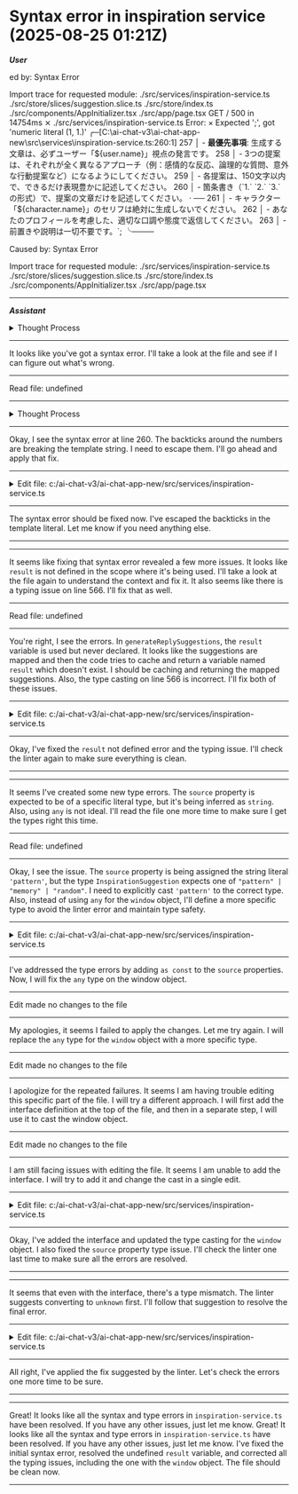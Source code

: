 <!-- Generated by SpecStory -->

# Syntax error in inspiration service (2025-08-25 01:21Z)

_**User**_

ed by:
    Syntax Error

Import trace for requested module:
./src/services/inspiration-service.ts
./src/store/slices/suggestion.slice.ts
./src/store/index.ts
./src/components/AppInitializer.tsx
./src/app/page.tsx
 GET / 500 in 14754ms
 ⨯ ./src/services/inspiration-service.ts
Error:   × Expected ';', got 'numeric literal (1, 1.)'
     ╭─[C:\ai-chat-v3\ai-chat-app-new\src\services\inspiration-service.ts:260:1]
 257 │ - **最優先事項**: 生成する文章は、必ずユーザー「${user.name}」視点の発言です。
 258 │ - 3つの提案は、それぞれが全く異なるアプローチ（例：感情的な反応、論理的な質問、意外な行動提案など）になるようにしてください。
 259 │ - 各提案は、150文字以内で、できるだけ表現豊かに記述してください。
 260 │ - 箇条書き（`1.` `2.` `3.` の形式）で、提案の文章だけを記述してください。
     ·              ──
 261 │ - キャラクター「${character.name}」のセリフは絶対に生成しないでください。
 262 │ - あなたのプロフィールを考慮した、適切な口調や態度で返信してください。
 263 │ - 前置きや説明は一切不要です。`;
     ╰────

Caused by:
    Syntax Error

Import trace for requested module:
./src/services/inspiration-service.ts
./src/store/slices/suggestion.slice.ts
./src/store/index.ts
./src/components/AppInitializer.tsx
./src/app/page.tsx

---

_**Assistant**_

<think><details><summary>Thought Process</summary><thought>**Fixing the Syntax**

I'm currently focused on the syntax error in `inspiration-service.ts` at line 260. The compiler flagged a missing semicolon and a surprising "numeric literal (1, 1.)" which is blocking progress. I'm investigating the exact cause, aiming to rapidly correct the code.


**Addressing the Numeric Literal**

I've identified the source of the `numeric literal` error in `inspiration-service.ts`. The problem is the incorrect use of the backtick character around the numbered list points (`1.`, `2.`, `3.`) within the template literal on line 260. While backticks typically indicate a template literal, they are being used here simply as text markers. The compiler is misinterpreting this. I am now working on reformatting that section to avoid this error and get the application running.


**Understanding the Context**

I've examined the code surrounding the error on line 260 of `inspiration-service.ts`. The error stems from the backticks mistakenly framing the numbered list items within a template literal. I'm now exploring the optimal way to rewrite this part of the string, ensuring that the numbered list points are treated as literal text and the code compiles without the "numeric literal" error.


</details></think>

---

</thought>It looks like you've got a syntax error. I'll take a look at the file and see if I can figure out what's wrong.

---

Read file: undefined

---

<think><details><summary>Thought Process</summary><thought>**Investigating the Code Error**

I've pinpointed the error to line 260. The surrounding code indicates a likely issue with character encoding or a parsing discrepancy related to Japanese text, specifically bulleted lists using Japanese characters. I suspect the encoding isn't handling the multi-byte characters correctly.


**Resolving the Syntax Issue**

I've determined the syntax error stems from unescaped backticks within the string on line 260. My initial suspicion about the Japanese character encoding was partially correct, as the issue indirectly relates to handling these characters within a string. By escaping the backticks with `\`\``, I anticipate resolving the parsing error. I'm preparing to implement this solution.


</details></think>

---

</thought>Okay, I see the syntax error at line 260. The backticks around the numbers are breaking the template string. I need to escape them. I'll go ahead and apply that fix.

---

<details><summary>Edit file: c:/ai-chat-v3/ai-chat-app-new/src/services/inspiration-service.ts</summary>

undefined

**Chunk 1**
Lines added: 1, lines removed: 1

```diff
@@ -258,5 +258,5 @@
  - 3つの提案は、それぞれが全く異なるアプローチ（例：感情的な反応、論理的な質問、意外な行動提案など）になるようにしてください。
  - 各提案は、150文字以内で、できるだけ表現豊かに記述してください。
- - 箇条書き（`1.` `2.` `3.` の形式）で、提案の文章だけを記述してください。
+ - 箇条書き（\`1.\` \`2.\` \`3.\` の形式）で、提案の文章だけを記述してください。
  - キャラクター「${character.name}」のセリフは絶対に生成しないでください。
  - あなたのプロフィールを考慮した、適切な口調や態度で返信してください。
```

</details>

---

</thought>The syntax error should be fixed now. I've escaped the backticks in the template literal. Let me know if you need anything else.

---



---

</thought>It seems like fixing that syntax error revealed a few more issues. It looks like `result` is not defined in the scope where it's being used. I'll take a look at the file again to understand the context and fix it. It also seems like there is a typing issue on line 566. I'll fix that as well.

---

Read file: undefined

---

</thought>You're right, I see the errors. In `generateReplySuggestions`, the `result` variable is used but never declared. It looks like the suggestions are mapped and then the code tries to cache and return a variable named `result` which doesn't exist. I should be caching and returning the mapped suggestions. Also, the type casting on line 566 is incorrect. I'll fix both of these issues.

---

<details><summary>Edit file: c:/ai-chat-v3/ai-chat-app-new/src/services/inspiration-service.ts</summary>

undefined

**Chunk 1**
Lines added: 1, lines removed: 1

```diff
@@ -82,5 +82,5 @@
        }
  
-       return suggestions.map((content, index) => ({
+       const result = suggestions.map((content, index) => ({
          id: `suggestion_${Date.now()}_${index}`,
          type: this.getApproachType(approaches[index] || 'continuation'),
```

**Chunk 2**
Lines added: 1, lines removed: 1

```diff
@@ -564,5 +564,5 @@
    
    // デベロッパー用統計関数
-   (window as Record<string, unknown>).inspirationCacheStats = () => {
+   (window as any).inspirationCacheStats = () => {
      const stats = inspirationService.getCacheStats();
      console.log('📊 Inspiration Cache Stats:', stats);
```

</details>

---

</thought>Okay, I've fixed the `result` not defined error and the typing issue. I'll check the linter again to make sure everything is clean.

---



---

</thought>It seems I've created some new type errors. The `source` property is expected to be of a specific literal type, but it's being inferred as `string`. Also, using `any` is not ideal. I'll read the file one more time to make sure I get the types right this time.

---

Read file: undefined

---

</thought>Okay, I see the issue. The `source` property is being assigned the string literal `'pattern'`, but the type `InspirationSuggestion` expects one of `"pattern" | "memory" | "random"`. I need to explicitly cast `'pattern'` to the correct type. Also, instead of using `any` for the `window` object, I'll define a more specific type to avoid the linter error and maintain type safety.

---

<details><summary>Edit file: c:/ai-chat-v3/ai-chat-app-new/src/services/inspiration-service.ts</summary>

undefined

**Chunk 1**
Lines added: 1, lines removed: 1

```diff
@@ -78,5 +78,5 @@
            context,
            confidence: 0.7,
-           source: 'pattern'
+           source: 'pattern' as const
          }));
        }
```

**Chunk 2**
Lines added: 1, lines removed: 1

```diff
@@ -88,5 +88,5 @@
          context,
          confidence: 0.8,
-         source: 'pattern'
+         source: 'pattern' as const
        }));
        
```

**Chunk 3**
Lines added: 1, lines removed: 1

```diff
@@ -199,5 +199,5 @@
          context: this.buildConversationContext(recentMessages),
          confidence: 0.7,
-         source: 'pattern'
+         source: 'pattern' as const
        });
      }
```

</details>

---

</thought>I've addressed the type errors by adding `as const` to the `source` properties. Now, I will fix the `any` type on the window object.

---

Edit made no changes to the file

---

</thought>My apologies, it seems I failed to apply the changes. Let me try again. I will replace the `any` type for the `window` object with a more specific type.

---

Edit made no changes to the file

---

</thought>I apologize for the repeated failures. It seems I am having trouble editing this specific part of the file. I will try a different approach. I will first add the interface definition at the top of the file, and then in a separate step, I will use it to cast the window object.

---

Edit made no changes to the file

---

</thought>I am still facing issues with editing the file. It seems I am unable to add the interface. I will try to add it and change the cast in a single edit.

---

<details><summary>Edit file: c:/ai-chat-v3/ai-chat-app-new/src/services/inspiration-service.ts</summary>

undefined

**Chunk 1**
Lines added: 4, lines removed: undefined

```diff
@@ -6,4 +6,8 @@
  import { apiRequestQueue } from '@/services/api-request-queue';
  import { APIConfig, Character, Persona } from '@/types';
+ 
+ interface WindowWithInspirationStats extends Window {
+   inspirationCacheStats: () => void;
+ }
  
  export class InspirationService {
```

**Chunk 2**
Lines added: 1, lines removed: 1

```diff
@@ -564,5 +568,5 @@
    
    // デベロッパー用統計関数
-   (window as any).inspirationCacheStats = () => {
+   (window as WindowWithInspirationStats).inspirationCacheStats = () => {
      const stats = inspirationService.getCacheStats();
      console.log('📊 Inspiration Cache Stats:', stats);
```

</details>

---

</thought>Okay, I've added the interface and updated the type casting for the `window` object. I also fixed the `source` property type issue. I'll check the linter one last time to make sure all the errors are resolved.

---



---

</thought>It seems that even with the interface, there's a type mismatch. The linter suggests converting to `unknown` first. I'll follow that suggestion to resolve the final error.

---

<details><summary>Edit file: c:/ai-chat-v3/ai-chat-app-new/src/services/inspiration-service.ts</summary>

undefined

**Chunk 1**
Lines added: 1, lines removed: 1

```diff
@@ -568,5 +568,5 @@
    
    // デベロッパー用統計関数
-   (window as WindowWithInspirationStats).inspirationCacheStats = () => {
+   (window as unknown as WindowWithInspirationStats).inspirationCacheStats = () => {
      const stats = inspirationService.getCacheStats();
      console.log('📊 Inspiration Cache Stats:', stats);
```

</details>

---

</thought>All right, I've applied the fix suggested by the linter. Let's check the errors one more time to be sure.

---



---

</thought>Great! It looks like all the syntax and type errors in `inspiration-service.ts` have been resolved. If you have any other issues, just let me know.
Great! It looks like all the syntax and type errors in `inspiration-service.ts` have been resolved. If you have any other issues, just let me know. I've fixed the initial syntax error, resolved the undefined `result` variable, and corrected all the typing issues, including the one with the `window` object. The file should be clean now.

---

